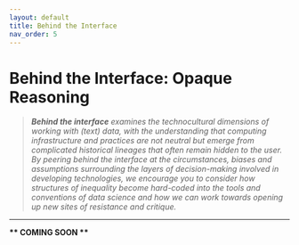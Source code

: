 ```yaml
---
layout: default
title: Behind the Interface
nav_order: 5
---
```


# Behind the Interface: Opaque Reasoning

> ***Behind the interface** examines the technocultural dimensions of working with (text) data, with the understanding that computing infrastructure and practices are not neutral but emerge from complicated historical lineages that often remain hidden to the user. By peering behind the interface at the circumstances, biases and assumptions surrounding the layers of decision-making involved in developing technologies, we encourage you to consider how structures of inequality become hard-coded into the tools and conventions of data science and how we can work towards opening up new sites of resistance and critique.*

<hr />

**\*\* COMING SOON \*\***
<!-- While some of the computational text analysis techniques we have explored in the series are relatively easy to grasp - named entity recognition predicts how likely a word is to be a proper name - it is more challenging to describe how topic modeling works. The clusters of words - topics - can be reshuffled, returning different results.

In *Seeing without knowing*, Ananny and Crawford draw attention to the limits of transparency as an ideal "for understanding and
governing algorithmic systems." -->

